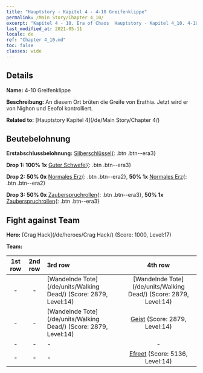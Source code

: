 ```yaml
---
title: "Hauptstory - Kapitel 4 - 4-10 Greifenklippe"
permalink: /Main Story/Chapter 4_10/
excerpt: "Kapitel 4 - 10. Era of Chaos  Hauptstory - Kapitel 4_10. 4-10 Greifenklippe"
last_modified_at: 2021-05-11
locale: de
ref: "Chapter 4_10.md"
toc: false
classes: wide
---
```


## Details

 **Name:** 4-10 Greifenklippe

 **Beschreibung:** An diesem Ort brüten die Greife von Erathia. Jetzt wird er von Nighon und Eeofol kontrolliert.

 **Related to:** [Hauptstory Kapitel 4](/de/Main Story/Chapter 4/)

## Beutebelohnung

 **Erstabschlussbelohnung:** [Silberschlüssel](/ItemsDE/con_693/){: .btn .btn--era3}

 **Drop 1:** **100% 1x** [Guter Schwefel](/ItemsDE/mat_15/){: .btn .btn--era3}

 **Drop 2:** **50% 0x** [Normales Erz](/ItemsDE/mat_6/){: .btn .btn--era2}, **50% 1x** [Normales Erz](/ItemsDE/mat_6/){: .btn .btn--era2}

 **Drop 3:** **50% 0x** [Zauberspruchrollen](/ItemsDE/con_694/){: .btn .btn--era3}, **50% 1x** [Zauberspruchrollen](/ItemsDE/con_694/){: .btn .btn--era3}


## Fight against Team
 **Hero:** [Crag Hack](/de/heroes/Crag Hack/) (Score: 1000, Level:17)

 **Team:**


  | 1st row | 2nd row | 3rd row | 4th row |
  |:----:|:----:|:----|:----:|
  | - | - | [Wandelnde Tote](/de/units/Walking Dead/) (Score: 2879, Level:14)  | [Wandelnde Tote](/de/units/Walking Dead/) (Score: 2879, Level:14)  |
  | - | - | [Wandelnde Tote](/de/units/Walking Dead/) (Score: 2879, Level:14)  | [Geist](/de/units/Wight/) (Score: 2879, Level:14)  |
  | - | - | - | - |
  | - | - | - | [Efreet](/de/units/Efreeti/) (Score: 5136, Level:14)  |



